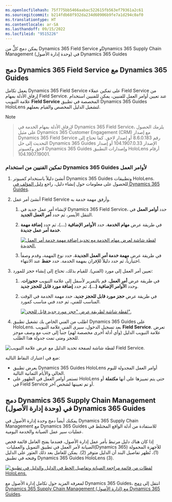 ```yaml
---
ms.openlocfilehash: 75f775bb5466aabac522615fb563ef79361a2c61
ms.sourcegitcommit: b214fdb68f932da234d60906b9fe7a1d294c0af0
ms.translationtype: HT
ms.contentlocale: ar-SA
ms.lasthandoff: 09/15/2022
ms.locfileid: "9515226"
---
```

يمكن دمج كلٍّ من Dynamics 365 Field Service وDynamics 365 Supply Chain Management (وحدة إدارة الأصول) في Dynamics 365 Guides

## <a name="integrate-dynamics-365-field-service-with-dynamics-365-guides"></a>دمج Dynamics 365 Field Service مع Dynamics 365 Guides
يعمل تكامل Dynamics 365 Field Service على تمكين عملاء Field Service من إرفاق الأدلة بمهام Field Service. عند تعيين أوامر العمل للفنيين، يمكن للفنيين استخدام علامة التبويب **Field Service** المخصصة في تطبيق Dynamics 365 Guides HoloLens لتشغيل الدليل المخصص والقيام بعملهم.

> [!NOTE]
> >لإرفاق الأدلة بمهام الخدمة في Dynamics 365 Field Service، يلزمك الحصول على مثيل Dynamics 365 Customer Engagement ‏(CRM) مع إصدار Dynamics 365 Field Service رقم 8.6.0.183 أو إصدار لاحق. كما تحتاج إلى التحديث إلى حل Dynamics 365 Guides الإصدار 104.1907.0.33 أو إصدار لاحق وكمبيوتر Dynamics 365 Guides وإصدارات التطبيق HoloLens أرقام 104.1907.19001.

### <a name="enable-your-technicians-to-use-dynamics-365-guides-for-work-orders"></a>تمكين الفنيين من استخدام Dynamics 365 Guides لأوامر العمل

1.  أنشئ دليلاً باستخدام كمبيوتر Dynamics 365 Guides وتطبيقات HoloLens. للحصول على معلومات حول إنشاء دليل، راجع [دليل المؤلف في Dynamics 365 Guides](/training/modules/author-guides/?azure-portal=true).
    
1.  أنشئ أمر عمل Field Service وأرفق مهمة خدمة به.

    1.  لإنشاء أمر عمل جديد في Dynamics 365 Field Service، حدد **أوامر العمل** في التنقل الأيسر، ثم حدد **أمر العمل الجديد**.

    1.  في طريقة عرض **مهام الخدمة**، حدد **الأوامر الإضافية** (**…**)، ثم حدد **إضافة مهمة خدمة أمر عمل جديدة**.
    
        [ ![لقطة شاشة لعرض مهام الخدمة مع تحديد إضافة مهمة خدمة أمر العمل الجديدة.](../media/add-new-task-ssm.png) ](../media/add-new-task-ssm.png#lightbox) 

    1.  في طريقة عرض **مهمة خدمة أمر العمل الجديدة**، حدد نوع المهمة، وقدم وصفاً اختيارياً، ثم حدد دليلاً للإقران بمهمة الخدمة. حدد **حفظ** عند الانتهاء.

1.  تعيين أمر العمل إلى مورد (الفني). للقيام بذلك، تحتاج إلى إنشاء حجز للمورد:

    1.  في طريقة عرض **أمر العمل**، قم بالتمرير لأسفل إلى علامة التبويب **حجوزات**، وحدد **الأوامر الإضافية (...)**، ثم حدد **إضافة مورد قابل للحجز جديد**.

    1.  في طريقة عرض **حجز مورد قابل للحجز جديد**، حدد مهمة الخدمة في الوقت المناسب للفني، ثم حدد فني مناسب كمورد.
 
        [![لقطة شاشة لطريقة عرض "حجز مورد جديد قابل للحجز".](../media/schedule-select-resource-ssm.png) ](../media/schedule-select-resource-ssm.png#lightbox)

1.  اطلب من الفني الخاص بك تشغيل تطبيق Dynamics 365 Guides على HoloLens. بعد تسجيل الدخول، سيرى الفني علامة التبويب **Field Service**. تعرض علامة التبويب الدليل (وأي أدلة أخرى مخصصة لهم) جنباً إلى جنب مع وصف موجز للحجز ومتى تمت جدولة هذا الطلب.

![لقطة شاشة لصفحة تحديد الدليل مع عرض علامة التبويب Field Service.](../media/select-guide-3-ss.png)  

ضع في اعتبارك النقاط التالية:

- يعرض تطبيق Dynamics 365 Guides HoloLens أوامر العمل المجدولة لليوم الحالي والأيام الثمانية التالية.
- تستمر أوامر العمل في الظهور على HoloLens حتى يتم تمييزها على أنها **مكتملة** أو في Field Service أو تم تعيينها لشخص آخر.

## <a name="integrate-dynamics-365-supply-chain-management-asset-management-module-with-dynamics-365-guides"></a>دمج Dynamics 365 Supply Chain Management (وحدة إدارة الأصول) في Dynamics 365 Guides

يمكنك أيضاً دمج وحدة إدارة الأصول في Dynamics 365 Supply Chain Management مع Dynamics 365 Guides للاستفادة من أدلة الواقع المختلط في عمليات سير عمل الصيانة والخدمة اليومية. 

إذا كان هناك دليل مرتبط بأمر عمل إدارة الأصول، فعندما يفتح العامل قائمة فحص الصيانة لأمر العمل في تطبيق التمويل والعمليات ‏(Dynamics 365) للأجهزة المحمولة (1)، تُظهر تفاصيل البند أن الدليل متوفر (2). يمكن للعامل بعد ذلك العثور على الدليل وفتحه في تطبيق Dynamics 365 Guides HoloLens ‏(3).

[ ![لقطات من قائمة مراجعة الصيانة وتفاصيل الخط في الدليل والدليل في تطبيق HoloLens.](../media/asset-management-integration-ssm.jpg)](../media/asset-management-integration-ssm.jpg#lightbox)

لمعرفه المزيد حول تكامل إدارة الأصول مع Dynamics 365 Guides، انتقل إلى [دمج Dynamics 365 Supply Chain Management (إدارة الأصول) مع Dynamics 365 Guides](/dynamics365/supply-chain/asset-management/asset-management-guides-integration/?azure-portal=true).
